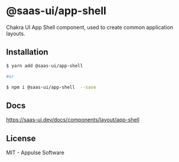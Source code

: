 # @saas-ui/app-shell

Chakra UI App Shell component, used to create common application layouts.

## Installation

```sh
$ yarn add @saas-ui/app-shell

#or

$ npm i @saas-ui/app-shell  --save
```

## Docs

https://saas-ui.dev/docs/components/layout/app-shell

## License

MIT - Appulse Software
